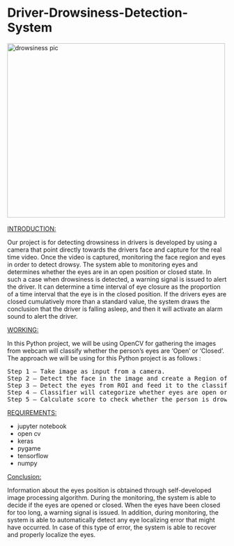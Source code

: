 # Driver-Drowsiness-Detection-System
<img src="https://www.ijraset.com/images/text_version_uploads/imag%201_10489.png" alt="drowsiness pic" width=500 height= 400><br><br>
<U>INTRODUCTION:</U>
<p>Our project is  for detecting drowsiness in drivers is developed by using a camera that point directly towards the drivers face and capture for the real time video. Once the video is captured, monitoring the face region and eyes in order to detect drowsy. The system able to monitoring eyes and determines whether the eyes are in an open position or closed state. In such a case when drowsiness is detected, a warning signal is issued to alert the driver. It can determine a time interval of eye closure as the proportion of a time interval that the eye is in the closed position. If the drivers eyes are closed cumulatively more than a standard value, the system draws the conclusion that the driver is falling asleep, and then it will activate an alarm sound to alert the driver.</P>
<u>WORKING:</u><br>
<P>In this Python project, we will be using OpenCV for gathering the images from webcam will classify whether the person’s eyes are ‘Open’ or ‘Closed’. The approach we will be using for this Python project is as follows :
<pre>
Step 1 – Take image as input from a camera.
Step 2 – Detect the face in the image and create a Region of Interest (ROI).
Step 3 – Detect the eyes from ROI and feed it to the classifier.
Step 4 – Classifier will categorize whether eyes are open or closed.
Step 5 – Calculate score to check whether the person is drowsy.</pre></P>
<u>REQUIREMENTS:</U><br>
<ul>
<li>jupyter notebook</li>
<li>open cv</li>
<li> keras</li>
<li> pygame</li>
<li> tensorflow</li>
<li>numpy</li></ul>

<u>Conclusion:</u><br>
              <P>  Information about the eyes position is obtained through self-developed image processing algorithm. During the monitoring, the system is able to decide if the eyes are opened or closed. When the eyes have been closed for too long, a warning signal is issued. In addition, during monitoring, the system is able to automatically detect any eye localizing error that might have occurred. In case of this type of error, the system is able to recover and properly localize the eyes.</p>

